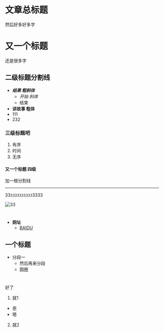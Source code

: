 # **文章总标题**  
然后好多好多字
# 又一个标题 
还是很多字
## 二级标题分割线

- ***结果  粗斜体***  
  - *开始 斜体*   
  - 结束
- **讲故事  粗体**
- 111 
- 232   
### 三级标题吧
1. 有序
2. 时间
3. 无序
  
#### 又一个标题  四级
加一根分割线
*** 
33`3333333333`3333  

![33](https://wx4.sinaimg.cn/mw690/005F4Uyxgy1fqr8g4004ij31900u0tei.jpg)   
   
#
- **网址**   
  - [BAIDU](https://www.baidu.com)


## 一个标题  
- 分段一  
   - 然后再来分段  
   - 圆圈  
#   
好了 

1. 就1  
  -  恩  
  -  嗯
2. 就2